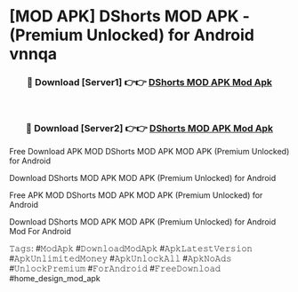 # [MOD APK] DShorts MOD APK - (Premium Unlocked) for Android vnnqa



<div align="center">
<h3>🔴 Download [Server1] 👉👉 <a href="https://momento.my/?title=DShorts_MOD_APK">DShorts MOD APK Mod Apk</a></h3><br>

<h3>🔴 Download [Server2] 👉👉 <a href="https://momento.my/?title=DShorts_MOD_APK">DShorts MOD APK Mod Apk</a></h3>
</div>



Free Download APK MOD DShorts MOD APK MOD APK (Premium Unlocked) for Android

Download DShorts MOD APK MOD APK (Premium Unlocked) for Android

Free APK MOD DShorts MOD APK MOD APK (Premium Unlocked) for Android

Download DShorts MOD APK MOD APK (Premium Unlocked) for Android Mod For Android

𝚃𝚊𝚐𝚜: #𝙼𝚘𝚍𝙰𝚙𝚔 #𝙳𝚘𝚠𝚗𝚕𝚘𝚊𝚍𝙼𝚘𝚍𝙰𝚙𝚔 #𝙰𝚙𝚔𝙻𝚊𝚝𝚎𝚜𝚝𝚅𝚎𝚛𝚜𝚒𝚘𝚗 #𝙰𝚙𝚔𝚄𝚗𝚕𝚒𝚖𝚒𝚝𝚎𝚍𝙼𝚘𝚗𝚎𝚢 #𝙰𝚙𝚔𝚄𝚗𝚕𝚘𝚌𝚔𝙰𝚕𝚕 #𝙰𝚙𝚔𝙽𝚘𝙰𝚍𝚜 #𝚄𝚗𝚕𝚘𝚌𝚔𝙿𝚛𝚎𝚖𝚒𝚞𝚖 #𝙵𝚘𝚛𝙰𝚗𝚍𝚛𝚘𝚒𝚍 #𝙵𝚛𝚎𝚎𝙳𝚘𝚠𝚗𝚕𝚘𝚊𝚍 #home_design_mod_apk
